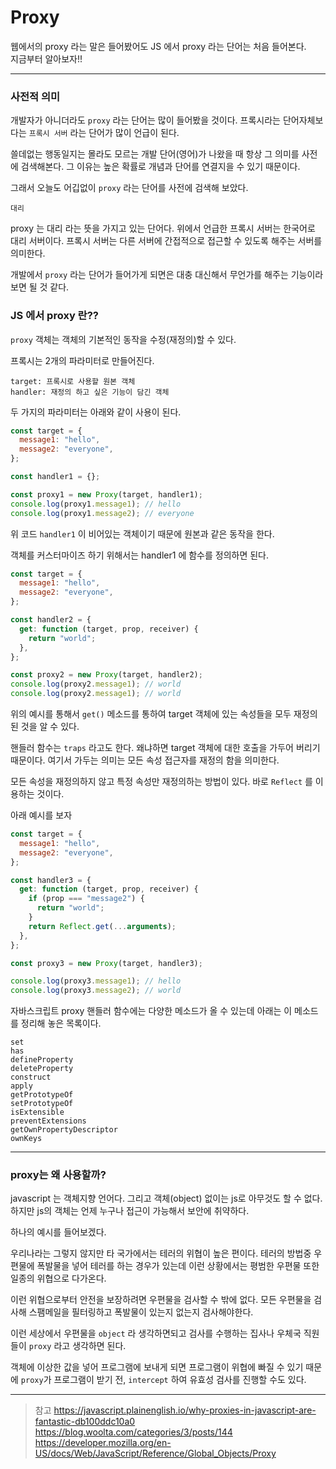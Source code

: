 # Proxy

웹에서의 proxy 라는 말은 들어봤어도 JS 에서 proxy 라는 단어는 처음 들어본다.  
지금부터 알아보자!!

---

### 사전적 의미

개발자가 아니더라도 `proxy` 라는 단어는 많이 들어봤을 것이다.
프록시라는 단어자체보다는 `프록시 서버` 라는 단어가 많이 언급이 된다.

쓸데없는 행동일지는 몰라도 모르는 개발 단어(영어)가 나왔을 때 항상 그 의미를 사전에 검색해본다. 그 이유는 높은 확률로 개념과 단어를 연결지을 수 있기 때문이다.

그래서 오늘도 어깁없이 `proxy` 라는 단어를 사전에 검색해 보았다.

```
대리
```

proxy 는 대리 라는 뜻을 가지고 있는 단어다. 위에서 언급한 프록시 서버는 한국어로 대리 서버이다. 프록시 서버는 다른 서버에 간접적으로 접근할 수 있도록 해주는 서버를 의미한다.

개발에서 `proxy` 라는 단어가 들어가게 되면은 대충 대신해서 무언가를 해주는 기능이라 보면 될 것 같다.

### JS 에서 proxy 란??

`proxy` 객체는 객체의 기본적인 동작을 수정(재정의)할 수 있다.

프록시는 2개의 파라미터로 만들어진다.

```
target: 프록시로 사용할 원본 객체
handler: 재정의 하고 싶은 기능이 담긴 객체
```

두 가지의 파라미터는 아래와 같이 사용이 된다.

```js
const target = {
  message1: "hello",
  message2: "everyone",
};

const handler1 = {};

const proxy1 = new Proxy(target, handler1);
console.log(proxy1.message1); // hello
console.log(proxy1.message2); // everyone
```

위 코드 `handler1` 이 비어있는 객체이기 때문에 원본과 같은 동작을 한다.

객체를 커스터마이즈 하기 위해서는 handler1 에 함수를 정의하면 된다.

```js
const target = {
  message1: "hello",
  message2: "everyone",
};

const handler2 = {
  get: function (target, prop, receiver) {
    return "world";
  },
};

const proxy2 = new Proxy(target, handler2);
console.log(proxy2.message1); // world
console.log(proxy2.message1); // world
```

위의 예시를 통해서 `get()` 메소드를 통하여 target 객체에 있는 속성들을 모두 재정의 된 것을 알 수 있다.

핸들러 함수는 `traps` 라고도 한다. 왜냐하면 target 객체에 대한 호출을 가두어 버리기 때문이다. 여기서 가두는 의미는 모든 속성 접근자를 재정의 함을 의미한다.

모든 속성을 재정의하지 않고 특정 속성만 재정의하는 방법이 있다.
바로 `Reflect` 를 이용하는 것이다.

아래 예시를 보자

```js
const target = {
  message1: "hello",
  message2: "everyone",
};

const handler3 = {
  get: function (target, prop, receiver) {
    if (prop === "message2") {
      return "world";
    }
    return Reflect.get(...arguments);
  },
};

const proxy3 = new Proxy(target, handler3);

console.log(proxy3.message1); // hello
console.log(proxy3.message2); // world
```

자바스크립트 proxy 핸들러 함수에는 다양한 메소드가 올 수 있는데 아래는 이 메소드를 정리해 놓은 목록이다.

```get
set
has
defineProperty
deleteProperty
construct
apply
getPrototypeOf
setPrototypeOf
isExtensible
preventExtensions
getOwnPropertyDescriptor
ownKeys
```

---

### proxy는 왜 사용할까?

javascript 는 객체지향 언어다. 그리고 객체(object) 없이는 js로 아무것도 할 수 없다. 하지만 js의 객체는 언제 누구나 접근이 가능해서 보안에 취약하다.

하나의 예시를 들어보겠다.

우리나라는 그렇지 않지만 타 국가에서는 테러의 위협이 높은 편이다. 테러의 방법중 우편물에 폭발물을 넣어 테러를 하는 경우가 있는데 이런 상황에서는 평범한 우편물 또한 일종의 위협으로 다가온다.

이런 위협으로부터 안전을 보장하려면 우편물을 검사할 수 밖에 없다. 모든 우편물을 검사해 스팸메일을 필터링하고 폭발물이 있는지 없는지 검사해야한다.

이런 세상에서 우편물을 `object` 라 생각하면되고 검사를 수행하는 집사나 우체국 직원들이 `proxy` 라고 생각하면 된다.

객체에 이상한 값을 넣어 프로그램에 보내게 되면 프로그램이 위협에 빠질 수 있기 때문에 `proxy`가 프로그램이 받기 전, `intercept` 하여 유효성 검사를 진행할 수도 있다.

---

> 참고
> https://javascript.plainenglish.io/why-proxies-in-javascript-are-fantastic-db100ddc10a0  
> https://blog.woolta.com/categories/3/posts/144  
> https://developer.mozilla.org/en-US/docs/Web/JavaScript/Reference/Global_Objects/Proxy
